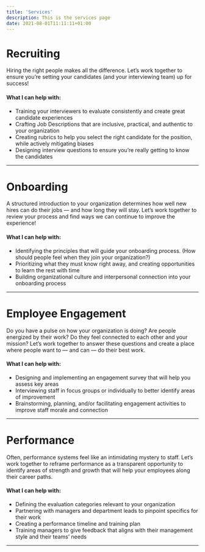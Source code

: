 ```yaml
---
title: 'Services'
description: This is the services page
date: 2021-08-01T11:11:11+01:00
---
```



# Recruiting
Hiring the right people makes all the difference. Let’s work together to ensure you’re setting your candidates (and your interviewing team) up for success!

#### What I can help with:
- Training your interviewers to evaluate consistently and create great candidate experiences
- Crafting Job Descriptions that are inclusive, practical, and authentic to your organization
- Creating rubrics to help you select the right candidate for the position, while actively mitigating biases
- Designing interview questions to ensure you’re really getting to know the candidates

------

# Onboarding
A structured introduction to your organization determines how well new hires can do their jobs — and how long they will stay. Let’s work together to review your process and find ways we can continue to improve the experience!

#### What I can help with:
- Identifying the principles that will guide your onboarding process. (How should people feel when they join your organization?)
- Prioritizing what they must know right away, and creating opportunities to learn the rest with time
- Building organizational culture and interpersonal connection into your onboarding process

------

# Employee Engagement
Do you have a pulse on how your organization is doing? Are people energized by their work? Do they feel connected to each other and your mission? Let’s work together to answer these questions and create a place where people want to — and can — do their best work.

#### What I can help with:
- Designing and implementing an engagement survey that will help you assess key areas
- Interviewing staff in focus groups or individually to better identify areas of improvement
- Brainstorming, planning, and/or facilitating engagement activities to improve staff morale and connection

------

# Performance
Often, performance systems feel like an intimidating mystery to staff. Let’s work together to reframe performance as a transparent opportunity to identify areas of strength and growth that will help your employees along their career paths.

#### What I can help with:
- Defining the evaluation categories relevant to your organization
- Partnering with managers and department leads to pinpoint specifics for their work
- Creating a performance timeline and training plan
- Training managers to give feedback that aligns with their management style and their teams’ needs

------

